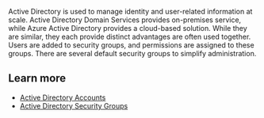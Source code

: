 Active Directory is used to manage identity and user-related information at scale. Active Directory Domain Services provides on-premises service, while Azure Active Directory provides a cloud-based solution. While they are similar, they each provide distinct advantages are often used together. Users are added to security groups, and permissions are assigned to these groups. There are several default security groups to simplify administration.

## Learn more

 -  [Active Directory Accounts](/windows/security/identity-protection/access-control/active-directory-accounts)
 -  [Active Directory Security Groups](/windows/security/identity-protection/access-control/active-directory-security-groups)
